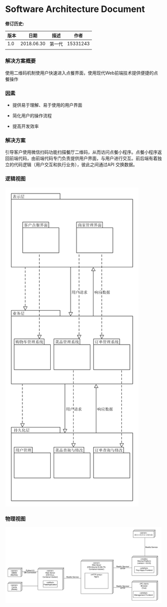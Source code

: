 # Software Architecture Document

**修订历史:**

| 版本   | 日期         | 描述   | 作者       |
| ---- | ---------- | ---- | -------- |
| 1.0  | 2018.06.30 | 第一代  | 15331243 |
|      |            |      |          |

### 解决方案概要

使用二维码机制使用户快速进入点餐界面，使用现代Web前端技术提供便捷的点餐操作

### 因素

- 提供易于理解、易于使用的用户界面

- 简化用户的操作流程

- 提高开发效率

### 解决方案

引导客户使用微信扫码功能扫描餐厅二维码，从而访问点餐小程序。点餐小程序返回前端代码，由前端代码专门负责提供用户界面，与用户进行交互。前后端有着独立的代码逻辑（用户交互和执行业务），彼此之间通过API 交换数据。

### 逻辑视图

 ![](../assets/images/SAD.png)

### 物理视图

![](../assets/images/phy_img.png)